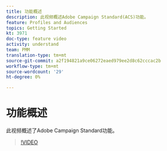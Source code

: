 ```yaml
---
title: 功能概述
description: 此视频概述Adobe Campaign Standard(ACS)功能。
feature: Profiles and Audiences
topics: Getting Started
kt: 3971
doc-type: feature video
activity: understand
team: PMM
translation-type: tm+mt
source-git-commit: a2f194821a9ce06272eaed979ee2d8c62cccac2b
workflow-type: tm+mt
source-wordcount: '29'
ht-degree: 0%

---
```



# 功能概述

此视频概述了Adobe Campaign Standard功能。

>[!VIDEO](https://video.tv.adobe.com/v/29430?quality=12)
